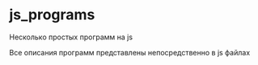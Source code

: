 # js_programs
Несколько простых программ на js

Все описания программ представлены непосредственно в js файлах
